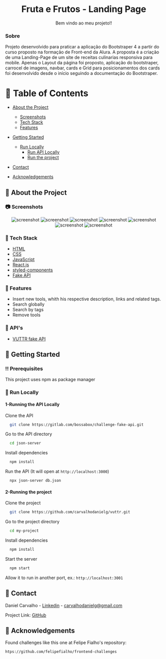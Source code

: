 <!--
Hey, thanks for using the awesome-readme-template template.  
If you have any enhancements, then fork this project and create a pull request 
or just open an issue with the label "enhancement".

Don't forget to give this project a star for additional support ;)
Maybe you can mention me or this repo in the acknowledgements too
-->
<div align="center">

<!--   <img src="public/red-flag.png" alt="logo" width="200" height="auto" /> -->
  <h1>Fruta e Frutos - Landing Page</h1>
  
  <p>
    Bem vindo ao meu projeto!! 
  </p>
  
  

    
</div>
  
  
### Sobre
  Projeto desenvolvido para praticar a aplicação do Bootstraper 4 a partir do curso proposto na formação de Front-end da Alura. 
  A proposta é a criação de uma Landing-Page de um site de receitas culinarias responsiva para mobile.
  Apenas o Layout da página foi proposto,
  aplicação do bootstraper, carrocel de imagens, navbar, cards e Grid para posicionamentos dos cards foi desenvolvido desde o início seguindo 
  a documentação do Bootstraper.
<br />

<!-- Table of Contents -->
# :notebook_with_decorative_cover: Table of Contents

- [About the Project](#star2-about-the-project)
  * [Screenshots](#camera-screenshots)
  * [Tech Stack](#space_invader-tech-stack)
  * [Features](#dart-features)

- [Getting Started](#getting-started)
  * [Run Locally](#running-run-locally)
    * [Run API Locally](#1-running-the-api-locally)
    * [Run the project](#2-running-the-project)

- [Contact](#handshake-contact)
- [Acknowledgements](#gem-acknowledgements)
  

<!-- About the Project -->
## :star2: About the Project


<!-- Screenshots -->
### :camera: Screenshots


<div align="center"> 
  <img src="https://user-images.githubusercontent.com/100332887/169192312-48249123-9c5b-4704-ac3a-f82bad7fa06d.png" alt="screenshot" />
  
  <img src="https://user-images.githubusercontent.com/100332887/169192347-477da674-cb14-4f72-a6e0-f424a9bb6780.png" alt="screenshot" />
  
  <img src="https://user-images.githubusercontent.com/100332887/169192446-f4f92dcf-3a18-4514-9855-33f5348c4679.png" alt="screenshot" />
  
  <img src="https://user-images.githubusercontent.com/100332887/169192471-5611a2e7-f9b9-44e7-9fe6-150221998531.png" alt="screenshot" />
  
  <img src="https://user-images.githubusercontent.com/100332887/169192536-73347496-c5de-4ab4-95b2-6a630012bc5f.png" alt="screenshot" />
  
  <img src="https://user-images.githubusercontent.com/100332887/169192559-5278f450-8882-4d7c-9624-9dbcf21036fc.png" alt="screenshot" />
  
  <img src="https://user-images.githubusercontent.com/100332887/169192593-00d4795a-a98a-4ce4-b7c7-9efdcd52d887.png" alt="screenshot" />
</div>


<!-- TechStack -->
### :space_invader: Tech Stack


  <ul>
    <li><a href="https://developer.mozilla.org/pt-BR/docs/Web/HTML">HTML</a></li>
    <li><a href="https://developer.mozilla.org/pt-BR/docs/Web/CSS/">CSS</a></li>
    <li><a href="https://www.javascript.com/">JavaScript</a></li>
    <li><a href="https://reactjs.org/">React.js</a></li>
    <li><a href="https://styled-components.com/">styled-components</a></li>
    <li><a href="https://github.com/typicode/json-server">Fake API</a></li>
  </ul>




<!-- Features -->
### :dart: Features

- Insert new tools, whith his respective description, links and related tags.
- Search globally
- Search by tags
- Remove tools
  
  
  
<!-- API's used -->
### :dart: API's

  <ul>
    <li><a href="https://gitlab.com/bossabox/challenge-fake-api/tree/master">VUTTR fake API </a></li>
  </ul>



<!-- Getting Started -->
## 	:toolbox: Getting Started

<!-- Prerequisites -->
### :bangbang: Prerequisites

This project uses npm as package manager

  
<!-- Run Locally -->
### :running: Run Locally

#### 1-Running the API Locally
  
  Clone the API
  
```bash
  git clone https://gitlab.com/bossabox/challenge-fake-api.git
```
  
Go to the API directory

```bash
  cd json-server
```  
Install dependencies

```bash
  npm install
```
  
Run the API (It will open at ```http://localhost:3000```)  
```bash  
  npx json-server db.json
```
  
 
#### 2-Running the project
  
Clone the project

```bash
  git clone https://github.com/carvalhodanielg/vuttr.git
```

Go to the project directory

```bash
  cd my-project
```

Install dependencies

```bash
  npm install
```

Start the server

```bash
  npm start
```
  
Allow it to run in another port, ex.: ``` http://localhost:3001 ```


  
  
<!-- Contact -->
## :handshake: Contact

Daniel Carvalho - [Linkedin](https://www.linkedin.com/in/carvalhodanielg/) - carvalhodanielg@gmail.com

Project Link: [GitHub](https://github.com/carvalhodanielg/countries)


<!-- Acknowledgments -->
## :gem: Acknowledgements
  
Found challenges like this one at Felipe Fialho's repository:
  
``` htps://github.com/felipefialho/frontend-challenges ```
